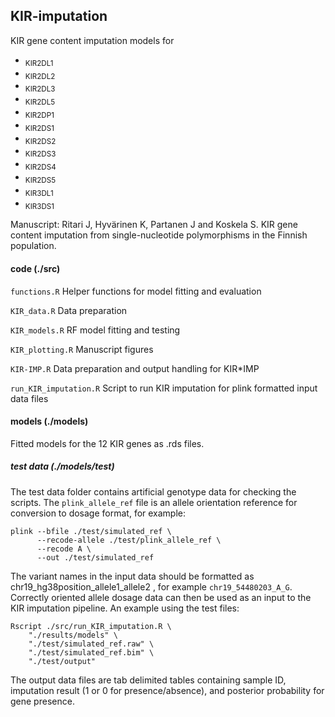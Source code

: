 ## KIR-imputation
KIR gene content imputation models for 
* <sub>KIR2DL1</sub>
* <sub>KIR2DL2</sub>
* <sub>KIR2DL3</sub>
* <sub>KIR2DL5</sub>
* <sub>KIR2DP1</sub>
* <sub>KIR2DS1</sub>
* <sub>KIR2DS2</sub>
* <sub>KIR2DS3</sub>
* <sub>KIR2DS4</sub>
* <sub>KIR2DS5</sub>
* <sub>KIR3DL1</sub>
* <sub>KIR3DS1</sub>

Manuscript: Ritari J, Hyvärinen K, Partanen J and Koskela S. KIR gene content imputation from single-nucleotide polymorphisms in the Finnish population. 


#### code (./src)
`functions.R` Helper functions for model fitting and evaluation

`KIR_data.R` Data preparation

`KIR_models.R` RF model fitting and testing

`KIR_plotting.R` Manuscript figures

`KIR-IMP.R` Data preparation and output handling for KIR\*IMP

`run_KIR_imputation.R` Script to run KIR imputation for plink formatted input data files


#### models (./models)
Fitted models for the 12 KIR genes as .rds files.

##### test data (./models/test)
The test data folder contains artificial genotype data for checking the scripts. The `plink_allele_ref` file is an allele orientation reference for conversion to dosage format, for example:
```
plink --bfile ./test/simulated_ref \
      --recode-allele ./test/plink_allele_ref \
      --recode A \
      --out ./test/simulated_ref
```   
The variant names in the input data should be formatted as chr19_hg38position_allele1_allele2 , for example `chr19_54480203_A_G`.
Correctly oriented allele dosage data can then be used as an input to the KIR imputation pipeline. An example using the test files:
```
Rscript ./src/run_KIR_imputation.R \
    "./results/models" \
    "./test/simulated_ref.raw" \
    "./test/simulated_ref.bim" \
    "./test/output"
```
The output data files are tab delimited tables containing sample ID, imputation result (1 or 0 for presence/absence), and posterior probability for gene presence.


